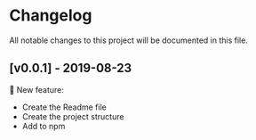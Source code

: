 # Changelog
All notable changes to this project will be documented in this file.

## [v0.0.1] - 2019-08-23
:rocket: New feature:

- Create the Readme file
- Create the project structure
- Add to npm